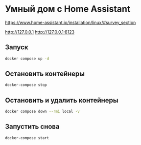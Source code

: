 # Умный дом с Home Assistant

https://www.home-assistant.io/installation/linux/#survey_section

http://127.0.0.1
http://127.0.0.1:8123

## Запуск

```sh
docker compose up -d
```

## Остановить контейнеры

```sh
docker-compose stop
```


## Остановить и удалить контейнеры

```sh
docker compose down --rmi local -v
```

## Запустить снова

```sh
docker-compose start
```

